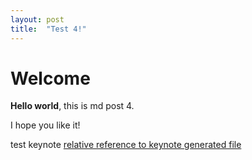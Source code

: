 ```yaml
---
layout: post
title:  "Test 4!"
---
```


# Welcome

**Hello world**, this is md post 4.

I hope you like it!

test keynote 
[relative reference to keynote generated file](https://guitarvydas.github.io/assets/2021-04-10-Two/index.html)

